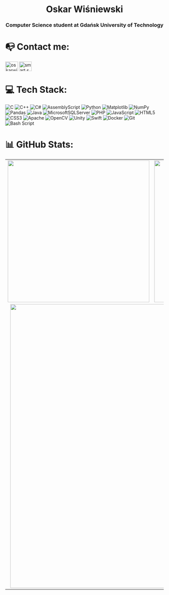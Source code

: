 <h1 align="center">Oskar Wiśniewski</h1>
<h3 align="center">Computer Science student at Gdańsk University of Technology</h3>

# 📭 Contact me:
<p align="left">
<a href="mailto:oskarwisniewski2004@gmail.com" target="blank"><img align="center" src="https://cdn.iconscout.com/icon/free/png-256/free-gmail-2981844-2476484.png?f=webp&w=256" alt="oskarwisniewski2004@gmail.com" height="30" width="40" /></a>
<a href="https://fb.com/smart.skar.ymg" target="blank"><img align="center" src="https://raw.githubusercontent.com/rahuldkjain/github-profile-readme-generator/master/src/images/icons/Social/facebook.svg" alt="smart.skar.ymg" height="30" width="40" /></a>
</p>

# 💻 Tech Stack:
![C](https://img.shields.io/badge/c-%2300599C.svg?style=for-the-badge&logo=c&logoColor=white) ![C++](https://img.shields.io/badge/c++-%2300599C.svg?style=for-the-badge&logo=c%2B%2B&logoColor=white) ![C#](https://img.shields.io/badge/c%23-%23239120.svg?style=for-the-badge&logo=csharp&logoColor=white) ![AssemblyScript](https://img.shields.io/badge/assembly%20script-%23000000.svg?style=for-the-badge&logo=assemblyscript&logoColor=white) ![Python](https://img.shields.io/badge/python-3670A0?style=for-the-badge&logo=python&logoColor=ffdd54) ![Matplotlib](https://img.shields.io/badge/Matplotlib-%23ffffff.svg?style=for-the-badge&logo=Matplotlib&logoColor=black) ![NumPy](https://img.shields.io/badge/numpy-%23013243.svg?style=for-the-badge&logo=numpy&logoColor=white) ![Pandas](https://img.shields.io/badge/pandas-%23150458.svg?style=for-the-badge&logo=pandas&logoColor=white) ![Java](https://img.shields.io/badge/java-%23ED8B00.svg?style=for-the-badge&logo=openjdk&logoColor=white) ![MicrosoftSQLServer](https://img.shields.io/badge/Microsoft%20SQL%20Server-CC2927?style=for-the-badge&logo=microsoft%20sql%20server&logoColor=white) ![PHP](https://img.shields.io/badge/php-%23777BB4.svg?style=for-the-badge&logo=php&logoColor=white) ![JavaScript](https://img.shields.io/badge/javascript-%23323330.svg?style=for-the-badge&logo=javascript&logoColor=%23F7DF1E) ![HTML5](https://img.shields.io/badge/html5-%23E34F26.svg?style=for-the-badge&logo=html5&logoColor=white) ![CSS3](https://img.shields.io/badge/css3-%231572B6.svg?style=for-the-badge&logo=css3&logoColor=white) ![Apache](https://img.shields.io/badge/apache-%23D42029.svg?style=for-the-badge&logo=apache&logoColor=white) ![OpenCV](https://img.shields.io/badge/opencv-%23white.svg?style=for-the-badge&logo=opencv&logoColor=white) ![Unity](https://img.shields.io/badge/unity-%23000000.svg?style=for-the-badge&logo=unity&logoColor=white) ![Swift](https://img.shields.io/badge/swift-F54A2A?style=for-the-badge&logo=swift&logoColor=white) ![Docker](https://img.shields.io/badge/docker-%230db7ed.svg?style=for-the-badge&logo=docker&logoColor=white) ![Git](https://img.shields.io/badge/git-%23F05033.svg?style=for-the-badge&logo=git&logoColor=white) ![Bash Script](https://img.shields.io/badge/bash_script-%23121011.svg?style=for-the-badge&logo=gnu-bash&logoColor=white) 

# 📊 GitHub Stats:
<div align="center">
<table>
  <tr>
    <td>
      <img width="450px" src="https://github-readme-stats-oskarw7s-projects.vercel.app/api?username=oskarw7&show_icons=true&hide_border=true&theme=transparent&include_all_commits=true&count_private=true"/>
    </td>
    <td>
      <img width="450px" src="https://nirzak-streak-stats.vercel.app/?user=oskarw7&theme=transparent&hide_border=true&hide_total_contributions=true"/>
    </td>
  </tr>
  <tr>
    <td colspan="2" align="center">
      <img width="900px" src="https://github-readme-stats-oskarw7s-projects.vercel.app/api/top-langs/?username=oskarw7&theme=transparent&hide_border=true&include_all_commits=false&count_private=true&layout=compact&hide=cmake,makefile,shaderlab,html"/>
    </td>
  </tr>
</table>
</div>




